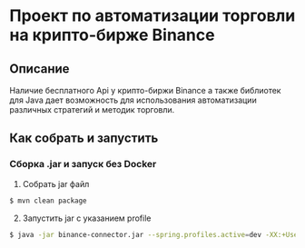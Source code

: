 Проект по автоматизации торговли на крипто-бирже Binance
========================================
Описание
--------
Наличие бесплатного Api у крипто-биржи Binance а также библиотек для Java дает возможность
для использования автоматизации различных стратегий и методик торговли. 

Как собрать и запустить
-

### Сборка .jar и запуск без Docker

1. Собрать jar файл
```bash
$ mvn clean package
```

2. Запустить jar c указанием profile
```bash
$ java -jar binance-connector.jar --spring.profiles.active=dev -XX:+UseG1GC -Xmx256m
```

